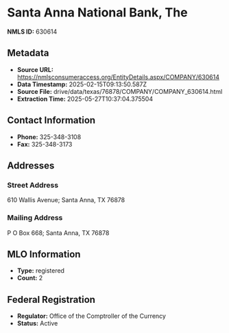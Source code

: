 # Santa Anna National Bank, The

**NMLS ID:** 630614

## Metadata
- **Source URL:** https://nmlsconsumeraccess.org/EntityDetails.aspx/COMPANY/630614
- **Data Timestamp:** 2025-02-15T09:13:50.587Z
- **Source File:** drive/data/texas/76878/COMPANY/COMPANY_630614.html
- **Extraction Time:** 2025-05-27T10:37:04.375504

## Contact Information
- **Phone:** 325-348-3108
- **Fax:** 325-348-3173

## Addresses
### Street Address
610 Wallis Avenue; Santa Anna, TX 76878

### Mailing Address
P O Box 668; Santa Anna, TX 76878

## MLO Information
- **Type:** registered
- **Count:** 2

## Federal Registration
- **Regulator:** Office of the Comptroller of the Currency
- **Status:** Active

